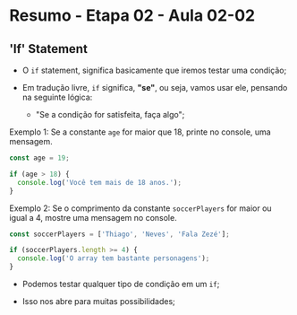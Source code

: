 # Resumo - Etapa 02 - Aula 02-02

## 'If' Statement

- O ``if`` statement, significa basicamente que iremos testar uma condição;

- Em tradução livre, ``if`` significa, **"se"**, ou seja, vamos usar ele, pensando na seguinte lógica:

    - "Se a condição for satisfeita, faça algo";

Exemplo 1: Se a constante ``age`` for maior que 18, printe no console, uma mensagem.

~~~javascript
const age = 19;

if (age > 18) {
  console.log('Você tem mais de 18 anos.');
}
~~~

Exemplo 2: Se o comprimento da constante ``soccerPlayers`` for maior ou igual a 4, mostre uma mensagem no console.

~~~javascript
const soccerPlayers = ['Thiago', 'Neves', 'Fala Zezé'];

if (soccerPlayers.length >= 4) {
  console.log('O array tem bastante personagens');
}
~~~

- Podemos testar qualquer tipo de condição em um ``if``;

- Isso nos abre para muitas possibilidades;
